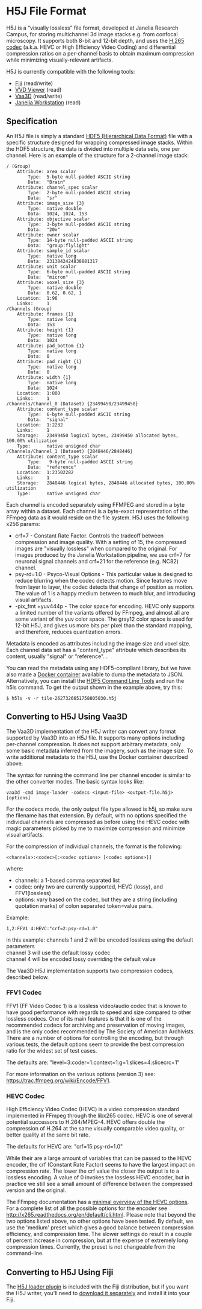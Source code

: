 # H5J File Format

H5J is a “visually lossless” file format, developed at Janelia Research Campus, for storing multichannel 3d image stacks e.g. from confocal microscopy. It supports both 8-bit and 12-bit depth, and uses the [H.265 codec](https://en.wikipedia.org/wiki/High_Efficiency_Video_Coding) (a.k.a. HEVC or High Efficiency Video Coding) and differential compression ratios on a per-channel basis to obtain maximum compression while minimizing visually-relevant artifacts.

H5J is currently compatible with the following tools:
* [Fiji](https://fiji.sc/) (read/write)
* [VVD Viewer](https://github.com/takashi310/VVD_Viewer) (read)
* [Vaa3D](https://github.com/Vaa3D/release) (read/write)
* [Janelia Workstation](https://github.com/JaneliaSciComp/workstation) (read)


## Specification

An H5J file is simply a standard [HDF5 (Hierarchical Data Format)](https://en.wikipedia.org/wiki/Hierarchical_Data_Format) file with a specific structure designed for wrapping compressed image stacks. Within the HDF5 structure, the data is divided into multiple data sets, one per channel. Here is an example of the structure for a 2-channel image stack:

```
/ (Group)
    Attribute: area scalar
        Type:  5-byte null-padded ASCII string
        Data:  "Brain"
    Attribute: channel_spec scalar
        Type:  2-byte null-padded ASCII string
        Data:  "sr"
    Attribute: image_size {3}
        Type:  native double
        Data:  1024, 1024, 153
    Attribute: objective scalar
        Type:  3-byte null-padded ASCII string
        Data:  "20x"
    Attribute: owner scalar
        Type:  14-byte null-padded ASCII string
        Data:  "group:flylight"
    Attribute: sample_id scalar
        Type:  native long
        Data:  2313842424838881317
    Attribute: unit scalar
        Type:  6-byte null-padded ASCII string
        Data:  "micron"
    Attribute: voxel_size {3}
        Type:  native double
        Data:  0.62, 0.62, 1
    Location:  1:96
    Links:     1
/Channels (Group)
    Attribute: frames {1}
        Type:  native long
        Data:  153
    Attribute: height {1}
        Type:  native long
        Data:  1024
    Attribute: pad_bottom {1}
        Type:  native long
        Data:  0
    Attribute: pad_right {1}
        Type:  native long
        Data:  0
    Attribute: width {1}
        Type:  native long
        Data:  1024
    Location:  1:800
    Links:     1
/Channels/Channel_0 (Dataset) {23499450/23499450}
    Attribute: content_type scalar
        Type:  6-byte null-padded ASCII string
        Data:  "signal"
    Location:  1:2232
    Links:     1
    Storage:   23499450 logical bytes, 23499450 allocated bytes, 100.00% utilization
    Type:      native unsigned char
/Channels/Channel_1 (Dataset) {2848446/2848446}
    Attribute: content_type scalar
        Type:   9-byte null-padded ASCII string
        Data:  "reference"
    Location:  1:23502282
    Links:     1
    Storage:   2848446 logical bytes, 2848446 allocated bytes, 100.00% utilization
    Type:      native unsigned char

```

Each channel is encoded separately using FFMPEG and stored in a byte array within a dataset. Each channel is a byte-exact representation of the FFmpeg data as it would reside on the file system. H5J uses the following x256 params:
* crf=7 - Constant Rate Factor. Controls the tradeoff between compression and image quality. With a setting of 15, the compressed images are "visually lossless" when compared to the original. For images produced by the Janelia Workstation pipeline, we use crf=7 for neuronal signal channels and crf=21 for the reference (e.g. NC82) channel.
* psy-rd=1.0 - Psyco-Visual Options - This particular value is designed to reduce blurring when the codec detects motion. Since features move from layer to layer, the codec detects that change of position as motion. The value of 1 is a happy medium between to much blur, and introducing visual artifacts.
* -pix_fmt +yuv444p - The color space for encoding. HEVC only supports a limited number of the variants offered by FFmpeg, and almost all are some variant of the yuv color space. The gray12 color space is used for 12-bit H5J, and gives us more bits per pixel than the standard mapping, and therefore, reduces quantization errors.

Metadata is encoded as attributes including the image size and voxel size. Each channel data set has a "content_type" attribute which describes its content, usually "signal" or "reference". . 

You can read the metadata using any HDF5-compliant library, but we have also made a [Docker container](https://github.com/JaneliaSciComp/jacs-tools-docker/tree/master/h5j_metadata) available to dump the metadata to JSON. Alternatively, you can install the [HDF5 Command Line Tools](https://support.hdfgroup.org/products/hdf5_tools/#cmd) and run the h5ls command. To get the output shown in the example above, try this:

```
$ h5ls -v -r tile-2627326651758805030.h5j
```

## Converting to H5J Using Vaa3D

The Vaa3D implementation of the H5J writer can convert any format supported by Vaa3D into an H5J file. It supports many options including per-channel compression. It does not support arbitrary metadata, only some basic metadata inferred from the imagery, such as the image size. To write additional metadata to the H5J, use the Docker container described above.

The syntax for running the command line per channel encoder is similar to the other converter modes. The basic syntax looks like:
```
vaa3d -cmd image-loader -codecs <input-file> <output-file.h5j> [options]
```

For the codecs mode, the only output file type allowed is h5j, so make sure the filename has that extension. By default, with no options specified the individual channels are compressed as before using the HEVC codec with magic parameters picked by me to maximize compression and minimize visual artifacts.

For the compression of individual channels, the format is the following:

```
<channels>:<codec>[:<codec options> [<codec options>]]
```

where:
* channels:  a 1-based comma separated list
* codec: only two are currently supported, HEVC (lossy), and FFV1(lossless)
* options: vary based on the codec, but they are a string (including quotation marks) of colon separated token=value pairs.

Example:

```
1,2:FFV1 4:HEVC:"crf=2:psy-rd=1.0"
```

in this example:
channels 1 and 2 will be encoded lossless using the default parameters  
channel 3 will use the default lossy codec  
channel 4 will be encoded lossy overriding the default value  

The Vaa3D H5J implementation supports two compression codecs, described below.

### FFV1 Codec

FFV1 (FF Video Codec 1) is a lossless video/audio codec that is known to have good performance with regards to speed and size compared to other lossless codecs. One of its main features is that it is one of the recommended codecs for archiving and preservation of moving images, and is the only codec recommended by The Society of American Archivists. There are a number of options for controlling the encoding, but through various tests, the default options seem to provide the best compression ratio for the widest set of test cases.

The defaults are: "level=3:coder=1:context=1:g=1:slices=4:slicecrc=1"

For more information on the various options (version 3) see: https://trac.ffmpeg.org/wiki/Encode/FFV1.

### HEVC Codec

High Efficiency Video Codec (HEVC) is a video compression standard implemented in FFmpeg through the libx265 codec. HEVC is one of several potential successors to H.264/MPEG-4. HEVC offers double the compression of H.264 at the same visually comparable video quality, or better quality at the same bit rate.

The defaults for HEVC are: "crf=15:psy-rd=1.0"

While their are a large amount of variables that can be passed to the HEVC encoder, the crf (Constant Rate Factor) seems to have the largest impact on compression rate. The lower the crf value the closer the output is to a lossless encoding. A value of 0 invokes the lossless HEVC encoder, but in practice we still see a small amount of difference between the compressed version and the original.

The FFmpeg documentation has a [minimal overview of the HEVC options](https://trac.ffmpeg.org/wiki/Encode/H.265). For a complete list of all the possible options for the encoder see http://x265.readthedocs.org/en/default/cli.html. Please note that beyond the two options listed above, no other options have been tested. By default, we use the 'medium' preset which gives a good balance between compression efficiency, and compression time. The slower settings do result in a couple of percent increase in compression, but at the expense of extremely long compression times. Currently, the preset is not changeable from the command-line.

## Converting to H5J Using Fiji

The [H5J loader plugin](https://github.com/fiji/H5J_Loader_Plugin) is included with the Fiji distribution, but if you want the H5J writer, you'll need to [download it separately](https://github.com/JaneliaSciComp/H5J_Writer_For_Fiji) and install it into your Fiji.


